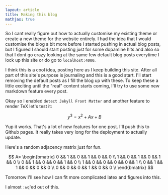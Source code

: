 ```yaml
---
layout: article
title: Making this blog
mathjax: true
---
```


So I cant really figure out how to actually customise my existing theme or create a new theme for the website entirely. I had the idea that I would customise the blog a bit more before I started pushing in actual blog posts, but I figured I should start posting just for some dopamine hits and also so that I dont go crazy looking at the same few default blog posts everytime I lock up this site or do go to `localhost:4000`. 

I think this is a cool idea, posting here as I keep building this site. After all part of this site's purpose is journaling and this is a good start. I'll start removing the default posts as I fill the blog up with these. To keep these a little exciting until the "real" content starts coming, I'll try to use some new markdown feature every post. 

Okay so I enabled `detect Jekyll Front Matter` and another feature to render TeX let's test it: 

$$y^3 = x^2 + Ax + B$$

Yup it works. That's a lot of new features for one post. I'll push this to Github pages. It really takes very long for the deployment to actually update. 

Here's a random adjacency matrix just for fun.

$$ A=
\begin{bmatrix} 
0 && 1 && 0 && 1 && 0 && 0 \\
1 && 0 && 1 && 0 && 1 && 0 \\
0 && 1 && 0 && 0 && 1 && 0 \\
1 && 0 && 0 && 0 && 0 && 1 \\
0 && 1 && 1 && 0 && 0 && 0 \\
0 && 0 && 0 && 1 && 0 && 0 \\
\end{bmatrix}
$$

Tomorrow I'll see how I can fit more complicated latex and figures into this.

I almost `:wq`'ed out of this. 